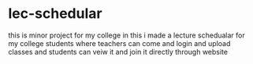 # lec-schedular
this is minor project for my college 
in this i made a lecture schedualar for my college students where teachers can come and login and upload classes 
and students can veiw it and join it directly  through website
